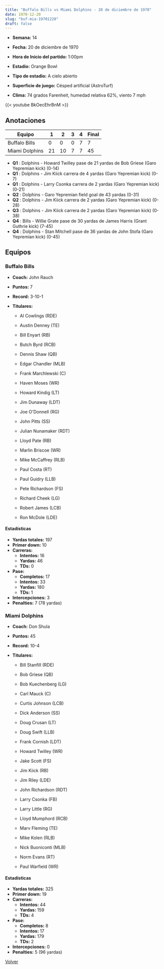 ```yaml
---
title: "Buffalo Bills vs Miami Dolphins - 20 de diciembre de 1970"
date: 1970-12-20
slug: "buf-mia-19701220"
draft: false
---
```


* **Semana:** 14
* **Fecha:** 20 de diciembre de 1970

* **Hora de Inicio del partido:** 1:00pm
* **Estadio:** Orange Bowl
* **Tipo de estadio:** A cielo abierto
* **Superficie de juego:** Césped artificial (AstroTurf)
* **Clima:** 74 grados Farenheit, humedad relativa 62%, viento 7 mph


{{< youtube BkOecEhrBnM >}}


## Anotaciones
| Equipo | 1 | 2 | 3 | 4 | Final |
|--------|---|---|---|---|-------|
| Buffalo Bills  | 0 | 0 | 0 | 7  | 7 |
| Miami Dolphins  | 21 | 10 | 7 | 7  | 45 |
* **Q1** : Dolphins - Howard Twilley pase de 21 yardas de Bob Griese (Garo Yepremian kick) (0-14)
* **Q1** : Dolphins - Jim Kiick carrera de 4 yardas (Garo Yepremian kick) (0-7)
* **Q1** : Dolphins - Larry Csonka carrera de 2 yardas (Garo Yepremian kick) (0-21)
* **Q2** : Dolphins - Garo Yepremian field goal de 43 yardas (0-31)
* **Q2** : Dolphins - Jim Kiick carrera de 2 yardas (Garo Yepremian kick) (0-28)
* **Q3** : Dolphins - Jim Kiick carrera de 2 yardas (Garo Yepremian kick) (0-38)
* **Q4** : Bills - Willie Grate pase de 30 yardas de James Harris (Grant Guthrie kick) (7-45)
* **Q4** : Dolphins - Stan Mitchell pase de 36 yardas de John Stofa (Garo Yepremian kick) (0-45)


## Equipos


### Buffalo Bills
* **Coach:** John Rauch
* **Puntos:** 7
* **Record:** 3-10-1
* **Titulares:** 

  * Al Cowlings (RDE) 

  * Austin Denney (TE) 

  * Bill Enyart (RB) 

  * Butch Byrd (RCB) 

  * Dennis Shaw (QB) 

  * Edgar Chandler (MLB) 

  * Frank Marchlewski (C) 

  * Haven Moses (WR) 

  * Howard Kindig (LT) 

  * Jim Dunaway (LDT) 

  * Joe O'Donnell (RG) 

  * John Pitts (SS) 

  * Julian Nunamaker (RDT) 

  * Lloyd Pate (RB) 

  * Marlin Briscoe (WR) 

  * Mike McCaffrey (RLB) 

  * Paul Costa (RT) 

  * Paul Guidry (LLB) 

  * Pete Richardson (FS) 

  * Richard Cheek (LG) 

  * Robert James (LCB) 

  * Ron McDole (LDE) 

#### Estadísticas
* **Yardas totales:** 197
* **Primer down:** 10
* **Carreras:**
  * **Intentos:** 16
  * **Yardas:** 46
  * **TDs:** 0
* **Pase:**
  * **Completos:** 17
  * **Intentos:** 33
  * **Yardas:** 180
  * **TDs:** 1
* **Intercepciones:** 3
* **Penalties:** 7 (78 yardas)

### Miami Dolphins
* **Coach:** Don Shula
* **Puntos:** 45
* **Record:** 10-4
* **Titulares:** 

  * Bill Stanfill (RDE) 

  * Bob Griese (QB) 

  * Bob Kuechenberg (LG) 

  * Carl Mauck (C) 

  * Curtis Johnson (LCB) 

  * Dick Anderson (SS) 

  * Doug Crusan (LT) 

  * Doug Swift (LLB) 

  * Frank Cornish (LDT) 

  * Howard Twilley (WR) 

  * Jake Scott (FS) 

  * Jim Kiick (RB) 

  * Jim Riley (LDE) 

  * John Richardson (RDT) 

  * Larry Csonka (FB) 

  * Larry Little (RG) 

  * Lloyd Mumphord (RCB) 

  * Marv Fleming (TE) 

  * Mike Kolen (RLB) 

  * Nick Buoniconti (MLB) 

  * Norm Evans (RT) 

  * Paul Warfield (WR) 

#### Estadísticas
* **Yardas totales:** 325
* **Primer down:** 19
* **Carreras:**
  * **Intentos:** 44
  * **Yardas:** 159
  * **TDs:** 4
* **Pase:**
  * **Completos:** 8
  * **Intentos:** 17
  * **Yardas:** 179
  * **TDs:** 2
* **Intercepciones:** 0
* **Penalties:** 5 (96 yardas)


[Volver](/historia/1970)
